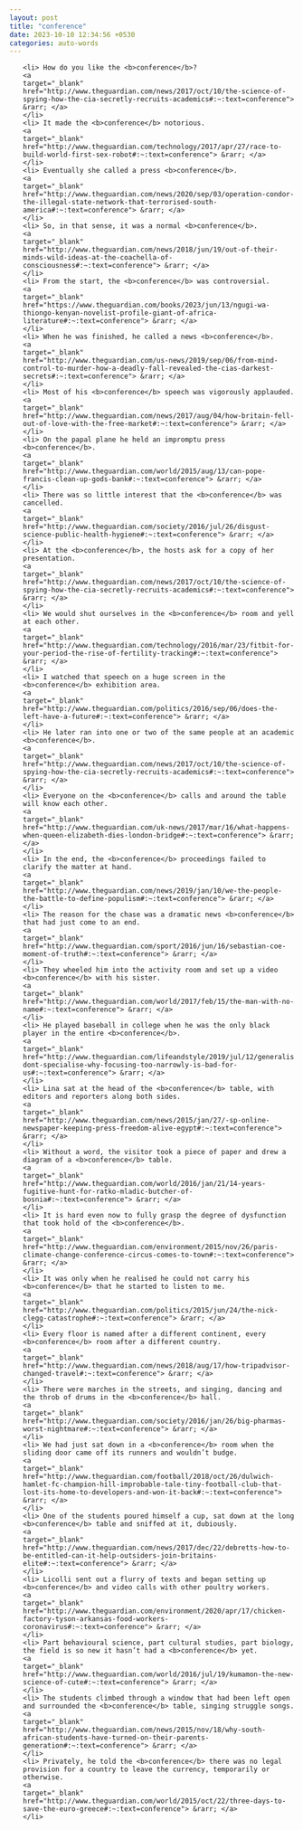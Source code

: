 ```yaml
---
layout: post
title: "conference"
date: 2023-10-10 12:34:56 +0530
categories: auto-words
---
```

<ol>

    <li> How do you like the <b>conference</b>?
    <a 
    target="_blank" 
    href="http://www.theguardian.com/news/2017/oct/10/the-science-of-spying-how-the-cia-secretly-recruits-academics#:~:text=conference"> &rarr; </a>
    </li>
    <li> It made the <b>conference</b> notorious.
    <a 
    target="_blank" 
    href="http://www.theguardian.com/technology/2017/apr/27/race-to-build-world-first-sex-robot#:~:text=conference"> &rarr; </a>
    </li>
    <li> Eventually she called a press <b>conference</b>.
    <a 
    target="_blank" 
    href="http://www.theguardian.com/news/2020/sep/03/operation-condor-the-illegal-state-network-that-terrorised-south-america#:~:text=conference"> &rarr; </a>
    </li>
    <li> So, in that sense, it was a normal <b>conference</b>.
    <a 
    target="_blank" 
    href="http://www.theguardian.com/news/2018/jun/19/out-of-their-minds-wild-ideas-at-the-coachella-of-consciousness#:~:text=conference"> &rarr; </a>
    </li>
    <li> From the start, the <b>conference</b> was controversial.
    <a 
    target="_blank" 
    href="https://www.theguardian.com/books/2023/jun/13/ngugi-wa-thiongo-kenyan-novelist-profile-giant-of-africa-literature#:~:text=conference"> &rarr; </a>
    </li>
    <li> When he was finished, he called a news <b>conference</b>.
    <a 
    target="_blank" 
    href="http://www.theguardian.com/us-news/2019/sep/06/from-mind-control-to-murder-how-a-deadly-fall-revealed-the-cias-darkest-secrets#:~:text=conference"> &rarr; </a>
    </li>
    <li> Most of his <b>conference</b> speech was vigorously applauded.
    <a 
    target="_blank" 
    href="http://www.theguardian.com/news/2017/aug/04/how-britain-fell-out-of-love-with-the-free-market#:~:text=conference"> &rarr; </a>
    </li>
    <li> On the papal plane he held an impromptu press <b>conference</b>.
    <a 
    target="_blank" 
    href="http://www.theguardian.com/world/2015/aug/13/can-pope-francis-clean-up-gods-bank#:~:text=conference"> &rarr; </a>
    </li>
    <li> There was so little interest that the <b>conference</b> was cancelled.
    <a 
    target="_blank" 
    href="http://www.theguardian.com/society/2016/jul/26/disgust-science-public-health-hygiene#:~:text=conference"> &rarr; </a>
    </li>
    <li> At the <b>conference</b>, the hosts ask for a copy of her presentation.
    <a 
    target="_blank" 
    href="http://www.theguardian.com/news/2017/oct/10/the-science-of-spying-how-the-cia-secretly-recruits-academics#:~:text=conference"> &rarr; </a>
    </li>
    <li> We would shut ourselves in the <b>conference</b> room and yell at each other.
    <a 
    target="_blank" 
    href="http://www.theguardian.com/technology/2016/mar/23/fitbit-for-your-period-the-rise-of-fertility-tracking#:~:text=conference"> &rarr; </a>
    </li>
    <li> I watched that speech on a huge screen in the <b>conference</b> exhibition area.
    <a 
    target="_blank" 
    href="http://www.theguardian.com/politics/2016/sep/06/does-the-left-have-a-future#:~:text=conference"> &rarr; </a>
    </li>
    <li> He later ran into one or two of the same people at an academic <b>conference</b>.
    <a 
    target="_blank" 
    href="http://www.theguardian.com/news/2017/oct/10/the-science-of-spying-how-the-cia-secretly-recruits-academics#:~:text=conference"> &rarr; </a>
    </li>
    <li> Everyone on the <b>conference</b> calls and around the table will know each other.
    <a 
    target="_blank" 
    href="http://www.theguardian.com/uk-news/2017/mar/16/what-happens-when-queen-elizabeth-dies-london-bridge#:~:text=conference"> &rarr; </a>
    </li>
    <li> In the end, the <b>conference</b> proceedings failed to clarify the matter at hand.
    <a 
    target="_blank" 
    href="http://www.theguardian.com/news/2019/jan/10/we-the-people-the-battle-to-define-populism#:~:text=conference"> &rarr; </a>
    </li>
    <li> The reason for the chase was a dramatic news <b>conference</b> that had just come to an end.
    <a 
    target="_blank" 
    href="http://www.theguardian.com/sport/2016/jun/16/sebastian-coe-moment-of-truth#:~:text=conference"> &rarr; </a>
    </li>
    <li> They wheeled him into the activity room and set up a video <b>conference</b> with his sister.
    <a 
    target="_blank" 
    href="http://www.theguardian.com/world/2017/feb/15/the-man-with-no-name#:~:text=conference"> &rarr; </a>
    </li>
    <li> He played baseball in college when he was the only black player in the entire <b>conference</b>.
    <a 
    target="_blank" 
    href="http://www.theguardian.com/lifeandstyle/2019/jul/12/generalise-dont-specialise-why-focusing-too-narrowly-is-bad-for-us#:~:text=conference"> &rarr; </a>
    </li>
    <li> Lina sat at the head of the <b>conference</b> table, with editors and reporters along both sides.
    <a 
    target="_blank" 
    href="http://www.theguardian.com/news/2015/jan/27/-sp-online-newspaper-keeping-press-freedom-alive-egypt#:~:text=conference"> &rarr; </a>
    </li>
    <li> Without a word, the visitor took a piece of paper and drew a diagram of a <b>conference</b> table.
    <a 
    target="_blank" 
    href="http://www.theguardian.com/world/2016/jan/21/14-years-fugitive-hunt-for-ratko-mladic-butcher-of-bosnia#:~:text=conference"> &rarr; </a>
    </li>
    <li> It is hard even now to fully grasp the degree of dysfunction that took hold of the <b>conference</b>.
    <a 
    target="_blank" 
    href="http://www.theguardian.com/environment/2015/nov/26/paris-climate-change-conference-circus-comes-to-town#:~:text=conference"> &rarr; </a>
    </li>
    <li> It was only when he realised he could not carry his <b>conference</b> that he started to listen to me.
    <a 
    target="_blank" 
    href="http://www.theguardian.com/politics/2015/jun/24/the-nick-clegg-catastrophe#:~:text=conference"> &rarr; </a>
    </li>
    <li> Every floor is named after a different continent, every <b>conference</b> room after a different country.
    <a 
    target="_blank" 
    href="http://www.theguardian.com/news/2018/aug/17/how-tripadvisor-changed-travel#:~:text=conference"> &rarr; </a>
    </li>
    <li> There were marches in the streets, and singing, dancing and the throb of drums in the <b>conference</b> hall.
    <a 
    target="_blank" 
    href="http://www.theguardian.com/society/2016/jan/26/big-pharmas-worst-nightmare#:~:text=conference"> &rarr; </a>
    </li>
    <li> We had just sat down in a <b>conference</b> room when the sliding door came off its runners and wouldn’t budge.
    <a 
    target="_blank" 
    href="http://www.theguardian.com/football/2018/oct/26/dulwich-hamlet-fc-champion-hill-improbable-tale-tiny-football-club-that-lost-its-home-to-developers-and-won-it-back#:~:text=conference"> &rarr; </a>
    </li>
    <li> One of the students poured himself a cup, sat down at the long <b>conference</b> table and sniffed at it, dubiously.
    <a 
    target="_blank" 
    href="http://www.theguardian.com/news/2017/dec/22/debretts-how-to-be-entitled-can-it-help-outsiders-join-britains-elite#:~:text=conference"> &rarr; </a>
    </li>
    <li> Licolli sent out a flurry of texts and began setting up <b>conference</b> and video calls with other poultry workers.
    <a 
    target="_blank" 
    href="http://www.theguardian.com/environment/2020/apr/17/chicken-factory-tyson-arkansas-food-workers-coronavirus#:~:text=conference"> &rarr; </a>
    </li>
    <li> Part behavioural science, part cultural studies, part biology, the field is so new it hasn’t had a <b>conference</b> yet.
    <a 
    target="_blank" 
    href="http://www.theguardian.com/world/2016/jul/19/kumamon-the-new-science-of-cute#:~:text=conference"> &rarr; </a>
    </li>
    <li> The students climbed through a window that had been left open and surrounded the <b>conference</b> table, singing struggle songs.
    <a 
    target="_blank" 
    href="http://www.theguardian.com/news/2015/nov/18/why-south-african-students-have-turned-on-their-parents-generation#:~:text=conference"> &rarr; </a>
    </li>
    <li> Privately, he told the <b>conference</b> there was no legal provision for a country to leave the currency, temporarily or otherwise.
    <a 
    target="_blank" 
    href="http://www.theguardian.com/world/2015/oct/22/three-days-to-save-the-euro-greece#:~:text=conference"> &rarr; </a>
    </li>
